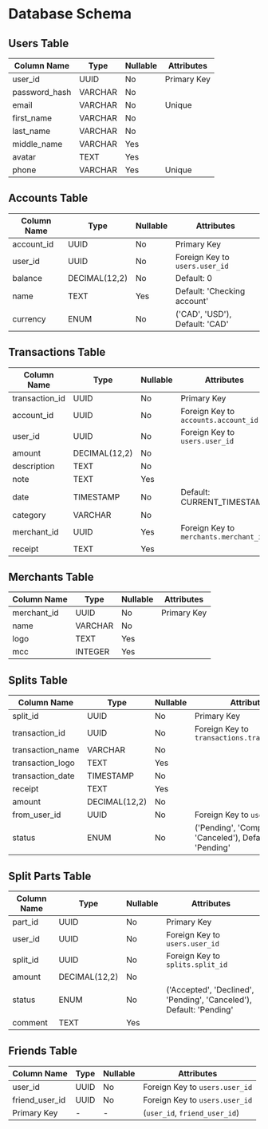 # Database Schema

## Users Table

| Column Name     | Type      | Nullable | Attributes                 |
|-----------------|-----------|----------|----------------------------|
| user_id         | UUID      | No       | Primary Key                |
| password_hash   | VARCHAR   | No       |                            |
| email           | VARCHAR   | No       | Unique                     |
| first_name      | VARCHAR   | No       |                            |
| last_name       | VARCHAR   | No       |                            |
| middle_name     | VARCHAR   | Yes      |                            |
| avatar          | TEXT      | Yes      |                            |
| phone           | VARCHAR   | Yes      | Unique                     |

## Accounts Table

| Column Name | Type          | Nullable | Attributes                     |
|-------------|---------------|----------|--------------------------------|
| account_id  | UUID          | No       | Primary Key                    |
| user_id     | UUID          | No       | Foreign Key to `users.user_id` |
| balance     | DECIMAL(12,2) | No       | Default: 0                     |
| name        | TEXT          | Yes      | Default: 'Checking account'    |
| currency    | ENUM          | No       | ('CAD', 'USD'), Default: 'CAD' |

## Transactions Table

| Column Name    | Type          | Nullable | Attributes                             |
|----------------|---------------|----------|----------------------------------------|
| transaction_id | UUID          | No       | Primary Key                            |
| account_id     | UUID          | No       | Foreign Key to `accounts.account_id`   |
| user_id        | UUID          | No       | Foreign Key to `users.user_id`         |
| amount         | DECIMAL(12,2) | No       |                                        |
| description    | TEXT          | No       |                                        |
| note           | TEXT          | Yes      |                                        |
| date           | TIMESTAMP     | No       | Default: CURRENT_TIMESTAMP             |
| category       | VARCHAR       | No       |                                        |
| merchant_id    | UUID          | Yes      | Foreign Key to `merchants.merchant_id` |
| receipt        | TEXT          | Yes      |                                        |

## Merchants Table

| Column Name     | Type      | Nullable | Attributes                 |
|-----------------|-----------|----------|----------------------------|
| merchant_id     | UUID      | No       | Primary Key                |
| name            | VARCHAR   | No       |                            |
| logo            | TEXT      | Yes      |                            |
| mcc             | INTEGER   | Yes      |                            |

## Splits Table

| Column Name      | Type          | Nullable | Attributes                                               |
|------------------|---------------|----------|----------------------------------------------------------|
| split_id         | UUID          | No       | Primary Key                                              |
| transaction_id   | UUID          | No       | Foreign Key to `transactions.transaction_id`             |
| transaction_name | VARCHAR       | No       |                                                          |
| transaction_logo | TEXT          | Yes      |                                                          |
| transaction_date | TIMESTAMP     | No       |                                                          |
| receipt          | TEXT          | Yes      |                                                          |
| amount           | DECIMAL(12,2) | No       |                                                          |
| from_user_id     | UUID          | No       | Foreign Key to `users.user_id`                           |
| status           | ENUM          | No       | ('Pending', 'Completed', 'Canceled'), Default: 'Pending' |

## Split Parts Table

| Column Name | Type          | Nullable | Attributes                                                          |
|-------------|---------------|----------|---------------------------------------------------------------------|
| part_id     | UUID          | No       | Primary Key                                                         |
| user_id     | UUID          | No       | Foreign Key to `users.user_id`                                      |
| split_id    | UUID          | No       | Foreign Key to `splits.split_id`                                    |
| amount      | DECIMAL(12,2) | No       |                                                                     |
| status      | ENUM          | No       | ('Accepted', 'Declined', 'Pending', 'Canceled'), Default: 'Pending' |
| comment     | TEXT          | Yes      |                                                                     |

## Friends Table

| Column Name    | Type | Nullable | Attributes                     |
|----------------|------|----------|--------------------------------|
| user_id        | UUID | No       | Foreign Key to `users.user_id` |
| friend_user_id | UUID | No       | Foreign Key to `users.user_id` |
| Primary Key    | -    | -        | (`user_id`, `friend_user_id`)  |
